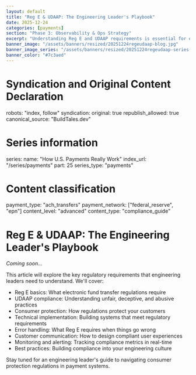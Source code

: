 ```yaml
---
layout: default
title: "Reg E & UDAAP: The Engineering Leader's Playbook"
date: 2025-12-24
categories: [payments]
section: "Phase 3: Observability & Ops Strategy"
excerpt: "Understanding Reg E and UDAAP requirements is essential for engineering leaders building consumer-facing payment systems."
banner_image: "/assets/banners/resized/20251224regeudaap-blog.jpg"
banner_image_series: "/assets/banners/resized/20251224regeudaap-series.jpg"
banner_color: "#7c3aed"
---
```


# Syndication and Original Content Declaration
robots: "index, follow"
syndication:
  original: true
  republish_allowed: true
  canonical_source: "BuildTales.dev"

# Series information
series:
  name: "How U.S. Payments Really Work"
  index_url: "/series/payments"
  part: 25
  series_type: "payments"

# Content classification
payment_type: "ach_transfers"
payment_network: ["federal_reserve", "epn"]
content_level: "advanced"
content_type: "compliance_guide"

# Reg E & UDAAP: The Engineering Leader's Playbook

*Coming soon...*

This article will explore the key regulatory requirements that engineering leaders need to understand. We'll cover:

- Reg E basics: What electronic fund transfer regulations require
- UDAAP compliance: Understanding unfair, deceptive, and abusive practices
- Consumer protection: How regulations protect your customers
- Technical implementation: Building systems that meet regulatory requirements
- Error handling: What Reg E requires when things go wrong
- Customer communication: How to design compliant user experiences
- Monitoring and alerting: Tracking compliance metrics in real-time
- Best practices: Building compliance into your engineering culture

Stay tuned for an engineering leader's guide to navigating consumer protection regulations in payment systems.

